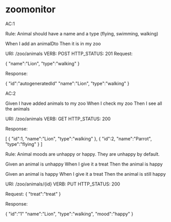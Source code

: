 # zoomonitor

AC:1

Rule: Animal should have a name and a type (flying, swimming, walking)

When I add an animalDto
Then it is in my zoo

URI: /zoo/animals
VERB: POST
HTTP_STATUS: 201
Request:

{
"name":"Lion",
"type":"walking"
}

Response:

{
"id":"autogeneratedId"
"name":"Lion",
"type":"walking"
}

AC:2


Given I have added animals to my zoo
When I check my zoo
Then I see all the animals

URI: /zoo/animals
VERB: GET
HTTP_STATUS: 200

Response:

[
{
"id":1,
"name":"Lion",
"type":"walking"
},
{
"id":2,
"name":"Parrot",
"type":"flying"
}
]


Rule: Animal moods are unhappy or happy. They are unhappy by default.

Given an animal is unhappy
When I give it a treat
Then the animal is happy

Given an animal is happy
When I give it a treat
Then the animal is still happy

URI: /zoo/animals/{id}
VERB: PUT
HTTP_STATUS: 200

Request:
{
"treat":"treat"
}


Response:

{
"id":"1"
"name":"Lion",
"type":"walking",
"mood":"happy"
}
